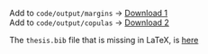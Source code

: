 Add to `code/output/margins`  ->  [Download 1](https://figshare.com/s/566ad595ebce4f96d980)<br>
Add to `code/output/copulas`  ->  [Download 2](https://figshare.com/s/00946e91f62b860ca888)

The `thesis.bib` file that is missing in LaTeX, is [here](https://github.com/dimitris93/msc-thesis/blob/main/thesis.bib)
